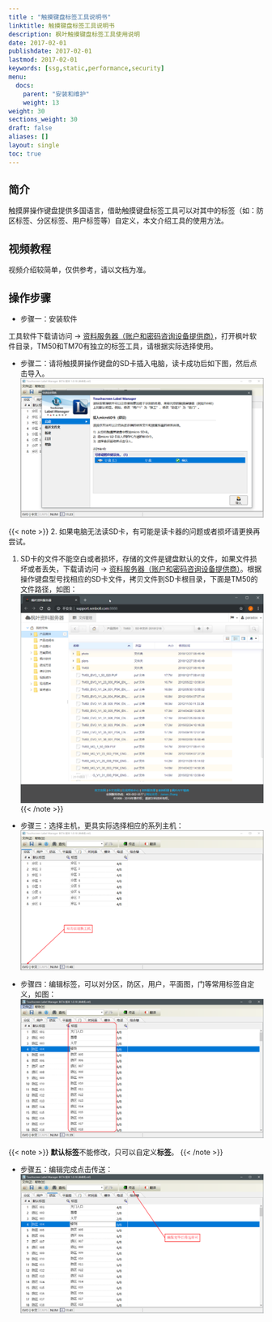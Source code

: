 ```yaml
---
title : "触摸键盘标签工具说明书"
linktitle: 触摸键盘标签工具说明书
description: 枫叶触摸键盘标签工具使用说明
date: 2017-02-01
publishdate: 2017-02-01
lastmod: 2017-02-01
keywords: [ssg,static,performance,security]
menu:
  docs:
    parent: "安装和维护"
    weight: 13
weight: 30
sections_weight: 30
draft: false
aliases: []
layout: single
toc: true
---
```


## 简介

触摸屏操作键盘提供多国语言，借助触摸键盘标签工具可以对其中的标签（如：防区标签、分区标签、用户标签等）自定义，本文介绍工具的使用方法。

## 视频教程

视频介绍较简单，仅供参考，请以文档为准。

<!-- {{% video "../../video/label-tool.mp4" %}} -->

## 操作步骤

- 步骤一：安装软件

工具软件下载请访问 → [资料服务器（账户和密码咨询设备提供商）](https://support.senboll.com/)，打开枫叶软件目录，TM50和TM70有独立的标签工具，请根据实际选择使用。

- 步骤二：请将触摸屏操作键盘的SD卡插入电脑，读卡成功后如下图，然后点击导入。
![启动软件](images/start.png)

{{< note >}}
2. 如果电脑无法读SD卡，有可能是读卡器的问题或者损坏请更换再尝试。
1. SD卡的文件不能空白或者损坏，存储的文件是键盘默认的文件，如果文件损坏或者丢失，下载请访问 → [资料服务器（账户和密码咨询设备提供商）](https://support.senboll.com/)。根据操作键盘型号找相应的SD卡文件，拷贝文件到SD卡根目录，下面是TM50的文件路径，如图：
![SD卡初始化文件](images/tm50-sd-file.png)
{{< /note >}}

- 步骤三：选择主机，更具实际选择相应的系列主机：
![启动软件](images/panel-type.png)

- 步骤四：编辑标签，可以对分区，防区，用户，平面图，门等常用标签自定义，如图：
![启动软件](images/edit.png)

{{< note >}}
**默认标签**不能修改，只可以自定义**标签**。
{{< /note >}}

- 步骤五：编辑完成点击传送：
![启动软件](images/send.png)